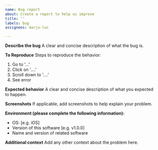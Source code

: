 ```yaml
---
name: Bug report
about: Create a report to help us improve
title: ''
labels: bug
assignees: marjo-luc

---
```


**Describe the bug**
A clear and concise description of what the bug is.

**To Reproduce**
Steps to reproduce the behavior:
1. Go to '...'
2. Click on '....'
3. Scroll down to '....'
4. See error

**Expected behavior**
A clear and concise description of what you expected to happen.

**Screenshots**
If applicable, add screenshots to help explain your problem.

**Environment (please complete the following information):**
 - OS: [e.g. iOS]
 - Version of this software [e.g. v1.0.0]
 - Name and version of related software

**Additional context**
Add any other context about the problem here.
